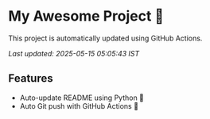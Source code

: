 # My Awesome Project 🚀

This project is automatically updated using GitHub Actions.

_Last updated: 2025-05-15 05:05:43 IST_

## Features
- Auto-update README using Python 🐍
- Auto Git push with GitHub Actions 🤖
